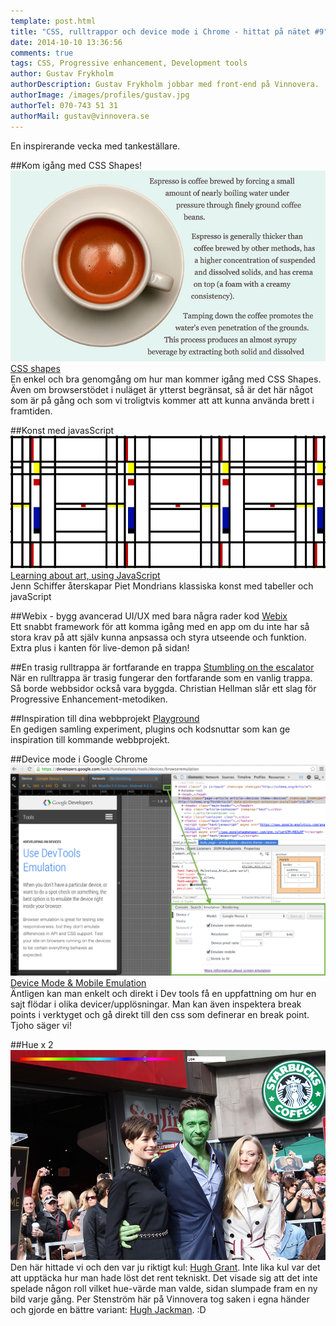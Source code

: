 ```yaml
---
template: post.html
title: "CSS, rulltrappor och device mode i Chrome - hittat på nätet #9"
date: 2014-10-10 13:36:56 
comments: true
tags: CSS, Progressive enhancement, Development tools
author: Gustav Frykholm
authorDescription: Gustav Frykholm jobbar med front-end på Vinnovera.
authorImage: /images/profiles/gustav.jpg
authorTel: 070-743 51 31
authorMail: gustav@vinnovera.se
---
```


En inspirerande vecka med tankeställare.
<!--more-->

##Kom igång med CSS Shapes!
![CSS shapes][00]  
[CSS shapes][0]  
En enkel och bra genomgång om hur man kommer igång med CSS Shapes. Även om browserstödet i nuläget är ytterst begränsat, så är det här något som är på gång och som vi troligtvis kommer att att kunna använda brett i framtiden. 


##Konst med javasScript
![Learning about art, using JavaScript][01]  
[Learning about art, using JavaScript][1]  
Jenn Schiffer återskapar Piet Mondrians klassiska konst med tabeller och javaScript


##Webix - bygg avancerad UI/UX med bara några rader kod
[Webix][2]  
Ett snabbt framework för att komma igång med en app om du inte har så stora krav på att själv kunna anpsassa och styra utseende och funktion. Extra plus i kanten för live-demon på sidan!


##En trasig rulltrappa är fortfarande en trappa
[Stumbling on the escalator][3]  
När en rulltrappa är trasig fungerar den fortfarande som en vanlig trappa. Så borde webbsidor också vara byggda. Christian Hellman slår ett slag för Progressive Enhancement-metodiken.


##Inspiration till dina webbprojekt
[Playground][4]  
En gedigen samling experiment, plugins och kodsnuttar som kan ge inspiration till kommande webbprojekt.


##Device mode i Google Chrome
![Device Mode & Mobile Emulation][02]  
[Device Mode & Mobile Emulation][5]  
Äntligen kan man enkelt och direkt i Dev tools få en uppfattning om hur en sajt flödar i olika devicer/upplösningar. Man kan även inspektera break points i verktyget och gå direkt till den css som definerar en break point. Tjoho säger vi!


##Hue x 2
![Hue][03]  
Den här hittade vi och den var ju riktigt kul: [Hugh Grant][6]. Inte lika kul var det att upptäcka hur man hade löst det rent tekniskt. Det visade sig att det inte spelade någon roll vilket hue-värde man valde, sidan slumpade fram en ny bild varje gång. Per Stenström här på Vinnovera tog saken i egna händer och gjorde en bättre variant: [Hugh Jackman][7]. :D

[0]: http://www.html5rocks.com/en/tutorials/shapes/getting-started/
[1]: http://vart.institute/mondrian/
[2]: http://webix.com/
[3]: http://christianheilmann.com/2012/02/16/stumbling-on-the-escalator/
[4]: http://tympanus.net/codrops/category/playground/
[5]: https://developer.chrome.com/devtools/docs/device-mode
[6]: http://huegrant.com/?hue=76
[7]: http://pstenstrm.se/huejackman/?hue=70

[00]: /images/content/posts/hittat-pa-natet-number-9/espresso.jpg
[01]: /images/content/posts/hittat-pa-natet-number-9/var_t.png
[02]: /images/content/posts/hittat-pa-natet-number-9/emulation-drawer-UI-location.png
[03]: /images/content/posts/hittat-pa-natet-number-9/jackman.png
